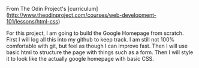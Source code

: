 From The Odin Project's [curriculum] (http://www.theodinproject.com/courses/web-development-101/lessons/html-css)


For this project, I am going to build the Google Homepage from scratch. First I will log all this into my github to keep track. I am still not 100% comfortable with git, but feel as though I can improve fast. Then I will use basic html to structure the page with things such as a form. Then I will style it to look like the actually google homepage with basic CSS. 


